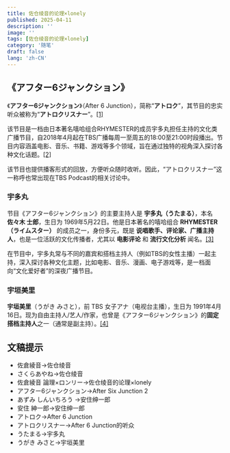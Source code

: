 ```yaml
---
title: 佐仓绫音的论理×lonely
published: 2025-04-11
description: ''
image: ''
tags: [佐仓绫音的论理×lonely]
category: '随笔'
draft: false 
lang: 'zh-CN'
---
```


## 《アフター6ジャンクション》

《**アフター6ジャンクション**》（After 6 Junction），简称“**アトロク**”，其节目的忠实听众被称为“**アトロクリスナー**”。[\[1\]](https://popscene.jp/news/040498)

该节目是一档由日本著名嘻哈组合RHYMESTER的成员宇多丸担任主持的文化类广播节目，自2018年4月起在TBS广播每周一至周五的18:00至21:00时段播出。节目内容涵盖电影、音乐、书籍、游戏等多个领域，旨在通过独特的视角深入探讨各种文化话题。[\[2\]](https://threefivethree.hatenablog.jp/entry/2021/01/10/150240)

该节目也提供播客形式的回放，方便听众随时收听。因此，“アトロクリスナー”这一称呼也常出现在TBS Podcast的相关讨论中。

### 宇多丸

节目《アフター6ジャンクション》的主要主持人是 **宇多丸（うたまる）**，本名 **佐々木 士郎**，生日为 1969年5月22日。他是日本著名的嘻哈组合 **RHYMESTER（ライムスター）** 的成员之一，身份多元，既是 **说唱歌手、评论家、广播主持人**，也是一位活跃的文化传播者，尤其以 **电影评论** 和 **流行文化分析** 闻名。[\[3\]](https://ja.wikipedia.org/wiki/%E5%AE%87%E5%A4%9A%E4%B8%B8#%E3%83%A9%E3%82%B8%E3%82%AA)

在节目中，宇多丸常与不同的嘉宾和搭档主持人（例如TBS的女性主播）一起主持，深入探讨各种文化主题，比如电影、音乐、漫画、电子游戏等，是一档面向“文化爱好者”的深夜广播节目。

### 宇垣美里

**宇垣美里**（うがき みさと），前 TBS 女子アナ（电视台主播），生日为 1991年4月16日。现为自由主持人/艺人/作家，也曾是《アフター6ジャンクション》的**固定搭档主持人**之一（通常是副主持）。[\[4\]](https://ja.wikipedia.org/wiki/%E5%AE%87%E5%9E%A3%E7%BE%8E%E9%87%8C)

## 文稿提示

* 佐倉綾音->佐仓绫音
* さくらあやね->佐仓绫音
* 佐倉綾音 論理×ロンリー->佐仓绫音的论理×lonely
* アフター6ジャンクション->After Six Junction 2
* あずみ しんいちろう ->安住绅一郎
* 安住 紳一郎->安住绅一郎
* アトロク->After 6 Junction
* アトロクリスナー->After 6 Junction的听众
* うたまる->宇多丸
* うがき みさと->宇垣美里

